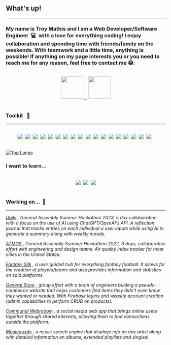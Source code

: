 <div id='header'>
  
## What's up!
---
</div>

### My name is Troy Mathis and I am a Web Developer/Software Engineer &nbsp;💻 &nbsp;with a love for everything coding! I enjoy collaboration and spending time with friends/family on the weekends. With teamwork and a little time, anything is possible! If anything on my page interests you or you need to reach me for any reason, feel free to contact me 😁: 

<br />

<div align="center">
  <a href='https://www.linkedin.com/in/troy-mathis-8ab101237/'><img src ='https://cdn-icons-png.flaticon.com/512/174/174857.png' width=70 />&nbsp;&nbsp;&nbsp;</a> <a href= 'mailto:troymathisdev@gmail.com'><img src='https://upload.wikimedia.org/wikipedia/commons/thumb/7/7e/Gmail_icon_%282020%29.svg/1024px-Gmail_icon_%282020%29.svg.png' width=70 /></a>
</div>

<br />

### Toolkit &nbsp; 🔨
---
<br />
<div align="center">
<img src="https://img.shields.io/badge/JavaScript-323330?style=for-the-badge&logo=javascript&logoColor=F7DF1E" />&nbsp;&nbsp;<img src="https://img.shields.io/badge/TypeScript-007ACC?style=for-the-badge&logo=typescript&logoColor=white" />&nbsp;&nbsp;<img src="https://img.shields.io/badge/Python-FFD43B?style=for-the-badge&logo=python&logoColor=blue" />&nbsp;&nbsp;<img src="https://img.shields.io/badge/React-20232A?style=for-the-badge&logo=react&logoColor=61DAFB" />&nbsp;&nbsp;<img src="https://img.shields.io/badge/fastapi-109989?style=for-the-badge&logo=FASTAPI&logoColor=white"/>&nbsp;&nbsp;<img src="https://img.shields.io/badge/Tailwind_CSS-38B2AC?style=for-the-badge&logo=tailwind-css&logoColor=white" />&nbsp;&nbsp;<img src="https://img.shields.io/badge/next.js-000000?style=for-the-badge&logo=nextdotjs&logoColor=white" />&nbsp;&nbsp;<img src="https://img.shields.io/badge/MongoDB-%234ea94b.svg?style=for-the-badge&logo=mongodb&logoColor=white" />&nbsp;&nbsp;<img src="https://img.shields.io/badge/Express.js-000000?style=for-the-badge&logo=express&logoColor=white"/>&nbsp;&nbsp;<img src="https://img.shields.io/badge/Node.js-339933?style=for-the-badge&logo=nodedotjs&logoColor=white"/>&nbsp;&nbsp;<img src="https://img.shields.io/badge/Django-092E20?style=for-the-badge&logo=django&logoColor=green" />&nbsp;&nbsp;<img src="https://img.shields.io/badge/planetscale-%23000000.svg?style=for-the-badge&logo=planetscale&logoColor=white" />&nbsp;&nbsp;<img src="https://img.shields.io/badge/Prisma-3982CE?style=for-the-badge&logo=Prisma&logoColor=white" />&nbsp;&nbsp;<img src="https://img.shields.io/badge/CSS3-1572B6?style=for-the-badge&logo=css3&logoColor=white" />&nbsp;&nbsp;<img src="https://img.shields.io/badge/Sass-CC6699?style=for-the-badge&logo=sass&logoColor=white" />&nbsp;&nbsp;<img src="https://img.shields.io/badge/firebase-ffca28?style=for-the-badge&logo=firebase&logoColor=black" />&nbsp;&nbsp;<img src="https://img.shields.io/badge/MySQL-005C84?style=for-the-badge&logo=mysql&logoColor=white" />&nbsp;&nbsp;<img src="https://img.shields.io/badge/eslint-3A33D1?style=for-the-badge&logo=eslint&logoColor=white" />&nbsp;&nbsp;
</div>

<br />

  
[![Top Langs](https://github-readme-stats.vercel.app/api/top-langs/?username=troymathis&layout=compact&hide=python,html,roff)](https://github.com/troymathis/github-readme-stats)

### I want to learn...

<br />
<div align="center">
<img src="https://img.shields.io/badge/React_Native-20232A?style=for-the-badge&logo=react&logoColor=61DAFB" />&nbsp;&nbsp;<img src="https://img.shields.io/badge/C%23-239120?style=for-the-badge&logo=c-sharp&logoColor=white" />&nbsp;&nbsp;<img src="https://img.shields.io/badge/.NET-512BD4?style=for-the-badge&logo=dotnet&logoColor=white" />
</div>

<br />
  
  ### Working on... &nbsp;🚧
  ---

  *[Daily](https://github.com/TheForeverOptimist/thera-ai) , General Assembly Summer Hackathon 2023, 5 day collaboration with a focus on the use of AI using ChatGPT/OpenAI's API. A reflection journal that tracks entries on each individual a user inputs while using AI to generate a summary along with weekly moods.*
  
  *[ATMOS](https://github.com/johndwatt/ATMOS) , General Assembly Summer Hackathon 2022, 3 days, collaborative effort with engineering and design teams. Air quality index tracker for most cities in the United States.*
  
  *[Fantasy Silk](https://github.com/troymathis/FantasySilk) , a user guided hub for everything fantasy football. It allows for the creation of players/teams and also provides information and statistics on said platforms.*
  
  *[General Store](https://github.com/troymathis/generalstore-frontend) , group effort with a team of engineers bulding a pseudo-commerce website that helps customers find items they didn't even know they wanted or needed. With Firebase logins and website account creation (admin capabilities to perform CRUD on products).*
  
  *[Communal Webrooom](https://github.com/troymathis/comm-wr) , a social media web app that brings online users together through shared interests, allowing them to find connections outside the platform.*

  *[Mealeauxdy](https://github.com/troymathis/meleauxdy) , a music search engine that displays info on any artist along with detailed information on albums, extended playlists and singles!*
    
  ### 

<!--
**troymathis/troymathis** is a ✨ _special_ ✨ repository because its `README.md` (this file) appears on your GitHub profile.

Here are some ideas to get you started:

- 🔭 I’m currently working on ...
- 🌱 I’m currently learning ...
- 👯 I’m looking to collaborate on ...
- 🤔 I’m looking for help with ...
- 💬 Ask me about ...
- 📫 How to reach me: ...
- 😄 Pronouns: ...
- ⚡ Fun fact: ...
-->
